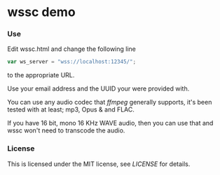 # wssc demo

### Use

Edit wssc.html and change the following line

``` javascript
var ws_server = "wss://localhost:12345/";
```

to the appropriate URL.

Use your email address and the UUID your were provided with.

You can use any audio codec that *ffmpeg* generally supports, it's been tested
with at least; mp3, Opus & and FLAC.

If you have 16 bit, mono 16 KHz WAVE audio, then you can use that and wssc
won't need to transcode the audio.

### License

This is licensed under the MIT license, see *LICENSE* for details.
